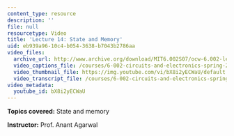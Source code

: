 ```yaml
---
content_type: resource
description: ''
file: null
resourcetype: Video
title: 'Lecture 14: State and Memory'
uid: eb939a96-10c4-b054-3638-b7043b2786aa
video_files:
  archive_url: http://www.archive.org/download/MIT6.002S07/ocw-6.002-lec-mit-10250-23oct2003-220k.mp4
  video_captions_file: /courses/6-002-circuits-and-electronics-spring-2007/0768b78e26d75c628ebaa31e1205a4ab_bX8i2yECWaU.vtt
  video_thumbnail_file: https://img.youtube.com/vi/bX8i2yECWaU/default.jpg
  video_transcript_file: /courses/6-002-circuits-and-electronics-spring-2007/ee61c25a3d1e86cd3d52ba3ee5d85570_bX8i2yECWaU.pdf
video_metadata:
  youtube_id: bX8i2yECWaU
---
```


**Topics covered:** State and memory

**Instructor:** Prof. Anant Agarwal